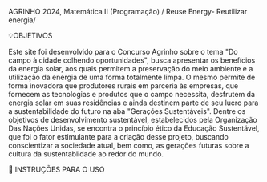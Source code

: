 AGRINHO 2024, Matemática II (Programação) / Reuse Energy- Reutilizar energia/

💡OBJETIVOS

Este site foi desenvolvido para o Concurso Agrinho sobre o tema "Do campo à cidade colhendo oportunidades", busca apresentar os benefícios da energia solar, aos quais permitem a preservação do meio ambiente e a utilização da energia de uma forma totalmente limpa. O mesmo permite de forma inovadora que produtores rurais em parceria às empresas, que fornecem as tecnologias e produtos que o campo necessita, desfrutem da energia solar em suas residências e ainda destinem parte de seu lucro para a sustentabilidade do futuro na aba "Gerações Sustentáveis".
Dentre os objetivos de desenvolvimento sustentável, estabelecidos pela Organização Das Nações Unidas, se encontra o princípio ético da Educação Sustentável, que foi o fator estimulante para a criação desse projeto, buscando conscientizar a sociedade atual, bem como, as gerações futuras sobre a cultura da sustentablidade ao redor do mundo.

📝 INSTRUÇÕES PARA O USO
